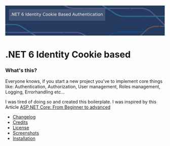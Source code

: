  ![image](Documentation/Screenshots/netBanner.png)

# .NET 6 Identity Cookie based

### What's this?

Everyone knows, if you start a new project you've to implement core things like: Authentication, Authorization, User management, Roles management, Logging, Errorhandling etc...

I was tired of doing so and created this boilerplate. I was inspired by this Article [ASP.NET Core: From Beginner to advanced](https://burakneis.com/asp-net-core-identity/)

* [Changelog](Documentation/CHANGELOG.md)
* [Credits](Documentation/CREDITS.md)
* [License](Documentation/LICENSE.md)
* [Screenshots](Documentation/SCREENSHOTS.md)
* [Installation](Documentation/INSTALL.md)




